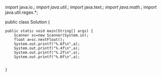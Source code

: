 import java.io.*;
import java.util.*;
import java.text.*;
import java.math.*;
import java.util.regex.*;

public class Solution {

    public static void main(String[] args) {
        Scanner sc=new Scanner(System.in);
        float a=sc.nextFloat();
        System.out.printf("%.6f\n",a);
        System.out.printf("%.4f\n",a);
        System.out.printf("%.2f\n",a);
        System.out.printf("%.0f\n",a);
        
        
    }
